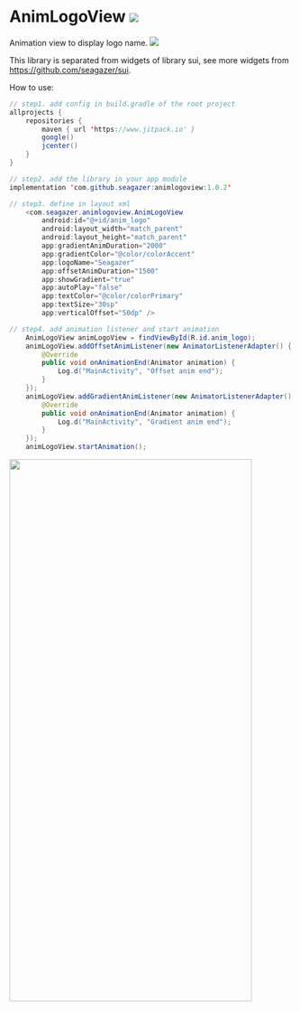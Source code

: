 # AnimLogoView [![](https://www.jitpack.io/v/seagazer/animlogoview.svg)](https://www.jitpack.io/#seagazer/animlogoview)
Animation view to display logo name.
[![](https://www.jitpack.io/v/seagazer/animlogoview.svg)](https://www.jitpack.io/#seagazer/animlogoview)

This library is separated from widgets of library sui, see more widgets from https://github.com/seagazer/sui.


How to use:
```java
// step1. add config in build.gradle of the root project
allprojects {
    repositories {
        maven { url 'https://www.jitpack.io' }
        google()
        jcenter()
    }
}

// step2. add the library in your app module
implementation 'com.github.seagazer:animlogoview:1.0.2'

// step3. define in layout xml
    <com.seagazer.animlogoview.AnimLogoView
        android:id="@+id/anim_logo"
        android:layout_width="match_parent"
        android:layout_height="match_parent"
        app:gradientAnimDuration="2000"
        app:gradientColor="@color/colorAccent"
        app:logoName="Seagazer"
        app:offsetAnimDuration="1500"
        app:showGradient="true"
        app:autoPlay="false"
        app:textColor="@color/colorPrimary"
        app:textSize="30sp"
        app:verticalOffset="50dp" />

// step4. add animation listener and start animation
    AnimLogoView animLogoView = findViewById(R.id.anim_logo);
    animLogoView.addOffsetAnimListener(new AnimatorListenerAdapter() {
        @Override
        public void onAnimationEnd(Animator animation) {
            Log.d("MainActivity", "Offset anim end");
        }
    });
    animLogoView.addGradientAnimListener(new AnimatorListenerAdapter() {
        @Override
        public void onAnimationEnd(Animator animation) {
            Log.d("MainActivity", "Gradient anim end");
        }
    });
    animLogoView.startAnimation();
```

<img src="https://p6-juejin.byteimg.com/tos-cn-i-k3u1fbpfcp/efc477d939c44fa78764826c8dcf5d67~tplv-k3u1fbpfcp-watermark.image" width = "430" height = "960" align=center />
